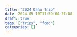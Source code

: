 ```yaml
---
title: "2024 Oahu Trip"
date: 2024-05-10T17:59:00-07:00
draft: true
tags: ["trips", "food"]
categories: []
---
```


